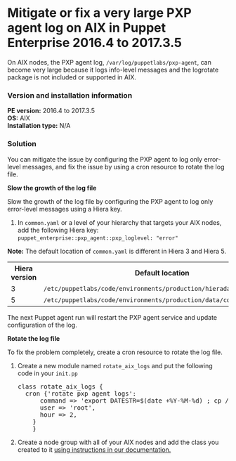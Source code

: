 # Mitigate or fix a very large PXP agent log on AIX in Puppet Enterprise 2016.4 to 2017.3.5
<p>On AIX nodes, the PXP agent log, <code>/var/log/puppetlabs/pxp-agent</code>, can become very large because it logs info-level messages and the logrotate package is not included or supported in AIX.</p>
<h3 id="version-and-installation-information">Version and installation information</h3>
<p><strong>PE version:</strong> 2016.4 to 2017.3.5<br><strong>OS:</strong> AIX<br><strong>Installation type:</strong> N/A</p>
<h3 id="solution">Solution</h3>
<p>You can mitigate the issue by configuring the PXP agent to log only error-level messages, and fix the issue by using a cron resource to rotate the log file.</p>
<p><strong>Slow the growth of the log file</strong></p>
<p>Slow the growth of the log file by configuring the PXP agent to log only error-level messages using a Hiera key.</p>
<ol style="list-style-type: decimal;">
<li>In <code>common.yaml</code> or a level of your hierarchy that targets your AIX nodes, add the following Hiera key: <code>puppet_enterprise::pxp_agent::pxp_loglevel: "error"</code>
</li>
</ol>
<p><strong>Note:</strong> The default location of <code>common.yaml</code> is different in Hiera 3 and Hiera 5.</p>
<table>
<tbody>
<tr>
<th>Hiera version</th>
<th>Default location</th>
</tr>
<tr>
<td>3</td>
<td><code>/etc/puppetlabs/code/environments/production/hieradata/common.yaml</code></td>
</tr>
<tr>
<td>5</td>
<td><code>/etc/puppetlabs/code/environments/production/data/common.yaml</code></td>
</tr>
</tbody>
</table>
<p>The next Puppet agent run will restart the PXP agent service and update configuration of the log.</p>
<p><strong>Rotate the log file</strong></p>
<p>To fix the problem completely, create a cron resource to rotate the log file.</p>
<ol style="list-style-type: decimal;">
<li>
<p>Create a new module named <code>rotate_aix_logs</code> and put the following code in your <code>init.pp</code></p>
<pre>class rotate_aix_logs {
  cron {'rotate pxp agent logs':
      command =&gt; 'export DATESTR=$(date +%Y-%M-%d) ; cp /var/log/puppetlabs/pxp-agent/pxp-agent.log /var/log/puppetlabs/pxp-agent/pxp-agent.log-$DATESTR ; &gt; /var/log/puppetlabs/pxp-agent/pxp-agent.log ; gzip -9 /var/log/puppetlabs/pxp-agent/pxp-agent.log-$DATESTR',
      user =&gt; 'root',
      hour =&gt; 2,
    }
    }</pre>
</li>
<li>
<p>Create a node group with all of your AIX nodes and add the class you created to it <a href="https://github.com/puppetlabs/docs-archive/blob/main/pe/2017.3/grouping_and_classifying_nodes.md">using instructions in our documentation.</a></p>
</li>
</ol>
